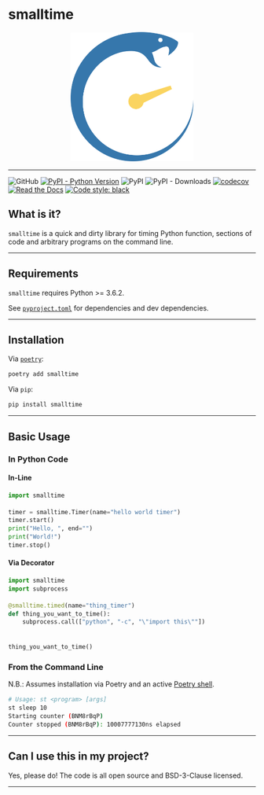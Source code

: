 # smalltime

<p align="center">
    <img src="https://github.com/nicklambourne/smalltime/raw/master/docs/source/_static/img/smalltime.png" width="250px"/>
</p>

---

![GitHub](https://img.shields.io/github/license/nicklambourne/smalltime)
[![PyPI - Python Version](https://img.shields.io/pypi/pyversions/smalltime)]()
![PyPI](https://img.shields.io/pypi/v/smalltime)
![PyPI - Downloads](https://img.shields.io/pypi/dm/smalltime)
[![codecov](https://codecov.io/gh/nicklambourne/smalltime/branch/master/graph/badge.svg?token=QBZ9WK9PFA)](https://codecov.io/gh/nicklambourne/smalltime)
[![Read the Docs](https://img.shields.io/readthedocs/smalltime)](https://smalltime.readthedocs.io/en/latest/)
<a href="https://github.com/psf/black"><img alt="Code style: black" src="https://img.shields.io/badge/code%20style-black-000000.svg"></a>

## What is it?
`smalltime` is a quick and dirty library for timing Python function, sections of code and arbitrary programs on the command line.

---

## Requirements
`smalltime` requires Python >= 3.6.2.

See [`pyproject.toml`](https://github.com/nicklambourne/smalltime/blob/master/pyproject.toml) for dependencies and dev dependencies.

---

## Installation

Via [`poetry`](https://python-poetry.org/):
```bash
poetry add smalltime
```

Via `pip`:
```bash
pip install smalltime
```

---

## Basic Usage
### In Python Code
#### In-Line
```python
import smalltime

timer = smalltime.Timer(name="hello world timer")
timer.start()
print("Hello, ", end="")
print("World!")
timer.stop()
```

#### Via Decorator
```python
import smalltime
import subprocess

@smalltime.timed(name="thing_timer")
def thing_you_want_to_time():
    subprocess.call(["python", "-c", "\"import this\""])


thing_you_want_to_time()
```

### From the Command Line
N.B.: Assumes installation via Poetry and an active [Poetry shell](https://python-poetry.org/docs/cli/#shell).
```bash
# Usage: st <program> [args]
st sleep 10
Starting counter (BNM8rBqP)
Counter stopped (BNM8rBqP): 10007777130ns elapsed
```

---

## Can I use this in my project?
Yes, please do! The code is all open source and BSD-3-Clause licensed.

---